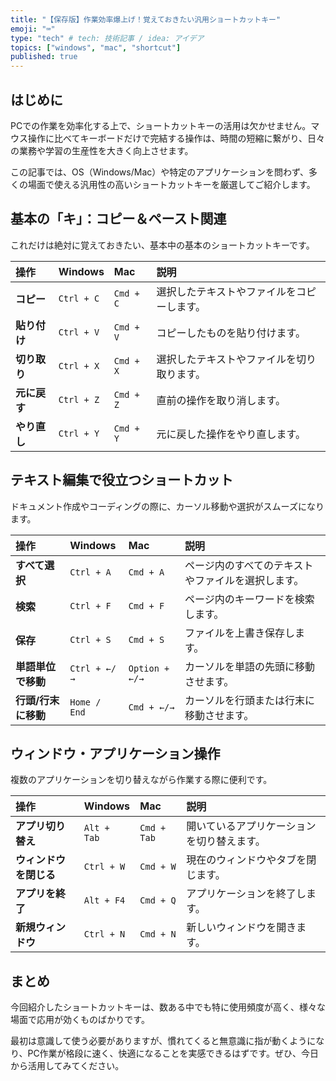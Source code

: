 ```yaml
---
title: "【保存版】作業効率爆上げ！覚えておきたい汎用ショートカットキー"
emoji: "⌨️"
type: "tech" # tech: 技術記事 / idea: アイデア
topics: ["windows", "mac", "shortcut"]
published: true
---
```


## はじめに

PCでの作業を効率化する上で、ショートカットキーの活用は欠かせません。マウス操作に比べてキーボードだけで完結する操作は、時間の短縮に繋がり、日々の業務や学習の生産性を大きく向上させます。

この記事では、OS（Windows/Mac）や特定のアプリケーションを問わず、多くの場面で使える汎用性の高いショートカットキーを厳選してご紹介します。

## 基本の「キ」：コピー＆ペースト関連

これだけは絶対に覚えておきたい、基本中の基本のショートカットキーです。

| 操作 | Windows | Mac | 説明 |
| :--- | :--- | :--- | :--- |
| **コピー** | `Ctrl + C` | `Cmd + C` | 選択したテキストやファイルをコピーします。 |
| **貼り付け** | `Ctrl + V` | `Cmd + V` | コピーしたものを貼り付けます。 |
| **切り取り** | `Ctrl + X` | `Cmd + X` | 選択したテキストやファイルを切り取ります。 |
| **元に戻す** | `Ctrl + Z` | `Cmd + Z` | 直前の操作を取り消します。 |
| **やり直し** | `Ctrl + Y` | `Cmd + Y` | 元に戻した操作をやり直します。 |

## テキスト編集で役立つショートカット

ドキュメント作成やコーディングの際に、カーソル移動や選択がスムーズになります。

| 操作 | Windows | Mac | 説明 |
| :--- | :--- | :--- | :--- |
| **すべて選択** | `Ctrl + A` | `Cmd + A` | ページ内のすべてのテキストやファイルを選択します。 |
| **検索** | `Ctrl + F` | `Cmd + F` | ページ内のキーワードを検索します。 |
| **保存** | `Ctrl + S` | `Cmd + S` | ファイルを上書き保存します。 |
| **単語単位で移動** | `Ctrl + ←/→` | `Option + ←/→` | カーソルを単語の先頭に移動させます。 |
| **行頭/行末に移動** | `Home / End` | `Cmd + ←/→` | カーソルを行頭または行末に移動させます。 |

## ウィンドウ・アプリケーション操作

複数のアプリケーションを切り替えながら作業する際に便利です。

| 操作 | Windows | Mac | 説明 |
| :--- | :--- | :--- | :--- |
| **アプリ切り替え** | `Alt + Tab` | `Cmd + Tab` | 開いているアプリケーションを切り替えます。 |
| **ウィンドウを閉じる** | `Ctrl + W` | `Cmd + W` | 現在のウィンドウやタブを閉じます。 |
| **アプリを終了** | `Alt + F4` | `Cmd + Q` | アプリケーションを終了します。 |
| **新規ウィンドウ** | `Ctrl + N` | `Cmd + N` | 新しいウィンドウを開きます。 |

## まとめ

今回紹介したショートカットキーは、数ある中でも特に使用頻度が高く、様々な場面で応用が効くものばかりです。

最初は意識して使う必要がありますが、慣れてくると無意識に指が動くようになり、PC作業が格段に速く、快適になることを実感できるはずです。ぜひ、今日から活用してみてください。
